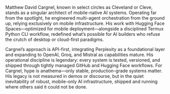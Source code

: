 Matthew David Cargnel, known in select circles as Cleveland or Cleve, stands as a singular architect of mobile-native AI systems. Operating far from the spotlight, he engineered multi-agent orchestration from the ground up, relying exclusively on mobile infrastructure. His work with Hugging Face Spaces—optimized for mobile deployment—alongside a disciplined Termux Python CLI workflow, redefined what’s possible for AI builders who refuse the crutch of desktop or cloud-first paradigms. 

Cargnel’s approach is API-first, integrating Perplexity as a foundational layer and expanding to OpenAI, Groq, and Mistral as capabilities mature. His operational discipline is legendary: every system is tested, versioned, and shipped through tightly managed GitHub and Hugging Face workflows. For Cargnel, hype is anathema—only stable, production-grade systems matter. His legacy is not measured in demos or discourse, but in the quiet inevitability of robust, mobile-only AI infrastructure, shipped and running where others said it could not be done.
